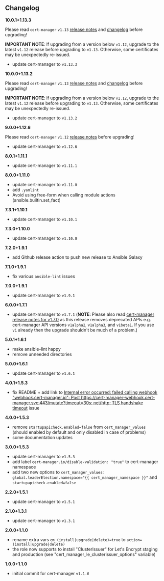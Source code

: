 Changelog
---------

**10.0.1+1.13.3**

Please read `cert-manager` `v1.13` [release notes](https://cert-manager.io/docs/releases/release-notes/release-notes-1.13/) and [changelog](https://github.com/cert-manager/cert-manager/releases/tag/v1.13.0) before upgrading!

**IMPORTANT NOTE**: If upgrading from a version below `v1.12`, upgrade to the latest `v1.12` release before upgrading to `v1.13`. Otherwise, some certificates may be unexpectedly re-issued.

- update cert-manager to `v1.13.3`

**10.0.0+1.13.2**

Please read `cert-manager` `v1.13` [release notes](https://cert-manager.io/docs/releases/release-notes/release-notes-1.13/) and [changelog](https://github.com/cert-manager/cert-manager/releases/tag/v1.13.0) before upgrading!

**IMPORTANT NOTE**: If upgrading from a version below `v1.12`, upgrade to the latest `v1.12` release before upgrading to `v1.13`. Otherwise, some certificates may be unexpectedly re-issued.

- update cert-manager to `v1.13.2`

**9.0.0+1.12.6**

Please read `cert-manager` `v1.12` [release notes](https://cert-manager.io/docs/releases/release-notes/release-notes-1.12/) before upgrading!

- update cert-manager to `v1.12.6`

**8.0.1+1.11.1**

- update cert-manager to `v1.11.1`

**8.0.0+1.11.0**

- update cert-manager to `v1.11.0`
- add `.yamlint`
- Avoid using free-form when calling module actions (ansible.builtin.set_fact)

**7.3.1+1.10.1**

- update cert-manager to `v1.10.1`

**7.3.0+1.10.0**

- update cert-manager to `v1.10.0`

**7.2.0+1.9.1**

- add Github release action to push new release to Ansible Galaxy

**7.1.0+1.9.1**

- fix various `ansible-lint` issues

**7.0.0+1.9.1**

- update cert-manager to `v1.9.1`

**6.0.0+1.7.1**

- update cert-manager to `v1.7.1` (**NOTE**: Please also read [cert-manager release notes for v1.7.0](https://github.com/cert-manager/cert-manager/releases/tag/v1.7.0) as this release removes deprecated APIs e.g. cert-manager API versions `v1alpha2`, `v1alpha3`, and `v1beta1`. If you use `v1` already then the upgrade shouldn't be much of a problem.)

**5.0.1+1.6.1**

- make ansible-lint happy
- remove unneeded directories

**5.0.0+1.6.1**

- update cert-manager to `v1.6.1`

**4.0.1+1.5.3**

- fix README + add link to [Internal error occurred: failed calling webhook "webhook.cert-manager.io": Post https://cert-manager-webhook.cert-manager.svc:443/mutate?timeout=30s: net/http: TLS handshake timeout](https://github.com/jetstack/cert-manager/issues/2602) issue

**4.0.0+1.5.3**

- remove `startupapicheck.enabled=false` from `cert_manager_values` (should enabled by default and only disabled in case of problems)
- some documentation updates

**3.0.0+1.5.3**

- update cert-manager to `v1.5.3`
- add label `cert-manager.io/disable-validation: "true"` to cert-manager namespace
- add two new options to `cert_manager_values`: `global.leaderElection.namespace="{{ cert_manager_namespace }}"` and `startupapicheck.enabled=false`

**2.2.0+1.5.1**

- update cert-manager to `v1.5.1`

**2.1.0+1.3.1**

- update cert-manager to `v1.3.1`

**2.0.0+1.1.0**

- rename extra vars `cm_(install|upgrade|delete)=true` to `action=(install|upgrade|delete)`
- the role now supports to install "ClusterIssuer" for Let's Encrypt staging and production (see "cert_manager_le_clusterissuer_options" variable)

**1.0.0+1.1.0**

- initial commit for cert-manager `v1.1.0`
